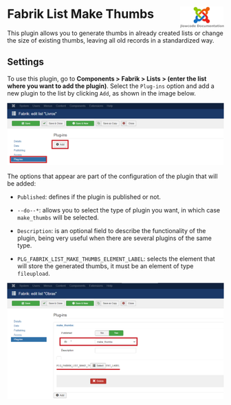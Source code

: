 # Fabrik List Make Thumbs <img src="/images/jlowcodelogo.png" width="102px" align="right" />

This plugin allows you to generate thumbs in already created lists or change the size of existing thumbs, leaving all old records in a standardized way.

## Settings

To use this plugin, go to **Components > Fabrik > Lists > (enter the list where you want to add the plugin)**. Select the `Plug-ins` option and add a new plugin to the list by clicking `Add`, as shown in the image below.

<img src="/images/1.png" width="900px" />

The options that appear are part of the configuration of the plugin that will be added:

- `Published`: defines if the plugin is published or not.

- `--do--*`: allows you to select the type of plugin you want, in which case `make_thumbs` will be selected.

- `Description`: is an optional field to describe the functionality of the plugin, being very useful when there are several plugins of the same type.

- `PLG_FABRIK_LIST_MAKE_THUMBS_ELEMENT_LABEL`: selects the element that will store the generated thumbs, it must be an element of type `fileupload`.

<img src="/images/2.png" width="900px" />
